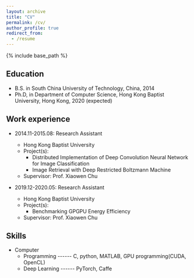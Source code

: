 ```yaml
---
layout: archive
title: "CV"
permalink: /cv/
author_profile: true
redirect_from:
  - /resume
---
```


{% include base_path %}

## Education
* B.S. in South China University of Technology, China, 2014
* Ph.D, in Department of Computer Science, Hong Kong Baptist University, Hong Kong, 2020 (expected)

## Work experience
* 2014.11-2015.08: Research Assistant
  * Hong Kong Baptist University
  * Project(s):
    * Distributed Implementation of Deep Convolution Neural Network for Image Classification
    * Image Retrieval with Deep Restricted Boltzmann Machine
  * Supervisor: Prof. Xiaowen Chu

* 2019.12-2020.05: Research Assistant
  * Hong Kong Baptist University
  * Project(s):
    * Benchmarking GPGPU Energy Efficiency
  * Supervisor: Prof. Xiaowen Chu
  
## Skills
* Computer
  * Programming   ------ C, python, MATLAB, GPU programming(CUDA, OpenCL)
  * Deep Learning ------ PyTorch, Caffe

<!--
## Publications
  <ul>{% for post in site.publications %}
    {% include archive-single-cv.html %}
  {% endfor %}</ul>
  
## Talks
  <ul>{% for post in site.talks %}
    {% include archive-single-talk-cv.html %}
  {% endfor %}</ul>
  
## Teaching
  <ul>{% for post in site.teaching %}
    {% include archive-single-cv.html %}
  {% endfor %}</ul>
  
## Service and leadership
* Currently signed in to 43 different slack teams
-->
